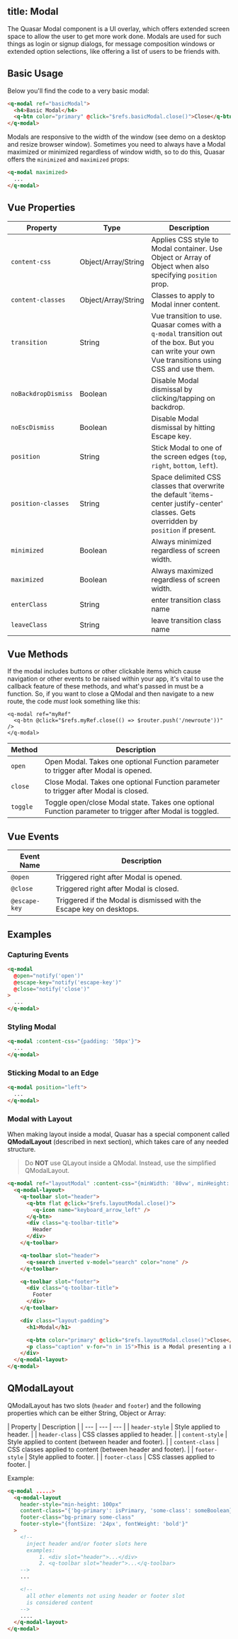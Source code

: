 title: Modal
---
The Quasar Modal component is a UI overlay, which offers extended screen space to allow the user to get more work done. Modals are used for such things as login or signup dialogs, for message composition windows or extended option selections, like offering a list of users to be friends with.
<input type="hidden" data-fullpage-demo="popups/modal">

## Basic Usage
Below you'll find the code to a very basic modal:

``` html
<q-modal ref="basicModal">
  <h4>Basic Modal</h4>
  <q-btn color="primary" @click="$refs.basicModal.close()">Close</q-btn>
</q-modal>
```

Modals are responsive to the width of the window (see demo on a desktop and resize browser window). Sometimes you need to always have a Modal maximized or minimized regardless of window width, so to do this, Quasar offers the `minimized` and `maximized` props:

``` html
<q-modal maximized>
  ...
</q-modal>
```

## Vue Properties

| Property | Type | Description |
| --- | --- | --- |
| `content-css` | Object/Array/String | Applies CSS style to Modal container. Use Object or Array of Object when also specifying `position` prop. |
| `content-classes` | Object/Array/String | Classes to apply to Modal inner content. |
| `transition` | String | Vue transition to use. Quasar comes with a `q-modal` transition out of the box. But you can write your own Vue transitions using CSS and use them. |
| `noBackdropDismiss` | Boolean | Disable Modal dismissal by clicking/tapping on backdrop. |
| `noEscDismiss` | Boolean | Disable Modal dismissal by hitting Escape key. |
| `position` | String | Stick Modal to one of the screen edges (`top`, `right`, `bottom`, `left`). |
| `position-classes` | String | Space delimited CSS classes that overwrite the default 'items-center justify-center' classes. Gets overridden by `position` if present. |
| `minimized` | Boolean | Always minimized regardless of screen width. |
| `maximized` | Boolean | Always maximized regardless of screen width. |
| `enterClass` | String | enter transition class name |
| `leaveClass` | String | leave transition class name |

## Vue Methods

If the modal includes buttons or other clickable items which cause navigation or other events to be raised within your app, it's vital to use the callback feature of these methods, and what's passed in must be a function. So, if you want to close a QModal and then navigate to a new route, the code _must_ look something like this:
```
<q-modal ref="myRef"
  <q-btn @click="$refs.myRef.close(() => $router.push('/newroute'))" />
</q-modal>
```

| Method | Description |
| --- | --- |
| `open` | Open Modal. Takes one optional Function parameter to trigger after Modal is opened. |
| `close` | Close Modal. Takes one optional Function parameter to trigger after Modal is closed. |
| `toggle` | Toggle open/close Modal state. Takes one optional Function parameter to trigger after Modal is toggled. |

## Vue Events

| Event Name | Description |
| --- | --- |
| `@open` | Triggered right after Modal is opened. |
| `@close` | Triggered right after Modal is closed. |
| `@escape-key` | Triggered if the Modal is dismissed with the Escape key on desktops. |

## Examples

### Capturing Events
``` html
<q-modal
  @open="notify('open')"
  @escape-key="notify('escape-key')"
  @close="notify('close')"
>
  ...
</q-modal>
```
### Styling Modal
``` html
<q-modal :content-css="{padding: '50px'}">
  ...
</q-modal>
```

### Sticking Modal to an Edge
``` html
<q-modal position="left">
  ...
</q-modal>
```

### Modal with Layout

When making layout inside a modal, Quasar has a special component called **QModalLayout** (described in next section), which takes care of any needed structure.
> Do **NOT** use QLayout inside a QModal. Instead, use the simplified QModalLayout.

``` html
<q-modal ref="layoutModal" :content-css="{minWidth: '80vw', minHeight: '80vh'}">
  <q-modal-layout>
    <q-toolbar slot="header">
      <q-btn flat @click="$refs.layoutModal.close()">
        <q-icon name="keyboard_arrow_left" />
      </q-btn>
      <div class="q-toolbar-title">
        Header
      </div>
    </q-toolbar>

    <q-toolbar slot="header">
      <q-search inverted v-model="search" color="none" />
    </q-toolbar>

    <q-toolbar slot="footer">
      <div class="q-toolbar-title">
        Footer
      </div>
    </q-toolbar>

    <div class="layout-padding">
      <h1>Modal</h1>

      <q-btn color="primary" @click="$refs.layoutModal.close()">Close</q-btn>
      <p class="caption" v-for="n in 15">This is a Modal presenting a Layout.</p>
    </div>
  </q-modal-layout>
</q-modal>
```

## QModalLayout

QModalLayout has two slots (`header` and `footer`) and the following properties which can be either String, Object or Array:

| Property | Description |
| --- | --- | --- |
| `header-style` | Style applied to header. |
| `header-class` | CSS classes applied to header. |
| `content-style` | Style applied to content (between header and footer). |
| `content-class` | CSS classes applied to content (between header and footer). |
| `footer-style` | Style applied to footer. |
| `footer-class` | CSS classes applied to footer. |

Example:

```html
<q-modal .....>
  <q-modal-layout
    header-style="min-height: 100px"
    content-class="{'bg-primary': isPrimary, 'some-class': someBoolean}"
    footer-class="bg-primary some-class"
    footer-style="{fontSize: '24px', fontWeight: 'bold'}"
  >
    <!--
      inject header and/or footer slots here
      examples:
          1. <div slot="header">...</div>
          2. <q-toolbar slot="header">...</q-toolbar>
    -->
    ...

    <!--
      all other elements not using header or footer slot
      is considered content
    -->
    ....
  </q-modal-layout>
</q-modal>
```
